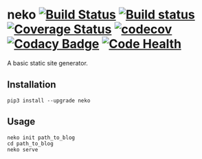 # neko [![Build Status](https://travis-ci.org/Frederick-S/neko.svg?branch=master)](https://travis-ci.org/Frederick-S/neko) [![Build status](https://ci.appveyor.com/api/projects/status/kjvhdbpxg0q7d180?svg=true)](https://ci.appveyor.com/project/Frederick-S/neko) [![Coverage Status](https://coveralls.io/repos/github/Frederick-S/neko/badge.svg?branch=master)](https://coveralls.io/github/Frederick-S/neko?branch=master) [![codecov](https://codecov.io/gh/Frederick-S/neko/branch/master/graph/badge.svg)](https://codecov.io/gh/Frederick-S/neko) [![Codacy Badge](https://api.codacy.com/project/badge/Grade/282b41448f2f4516b2537882e5d8db6a)](https://www.codacy.com/app/Frederick-S/neko?utm_source=github.com&amp;utm_medium=referral&amp;utm_content=Frederick-S/neko&amp;utm_campaign=Badge_Grade) [![Code Health](https://landscape.io/github/Frederick-S/neko/master/landscape.svg?style=flat)](https://landscape.io/github/Frederick-S/neko/master)
A basic static site generator.

## Installation
```
pip3 install --upgrade neko
```

## Usage
```
neko init path_to_blog
cd path_to_blog
neko serve
```
